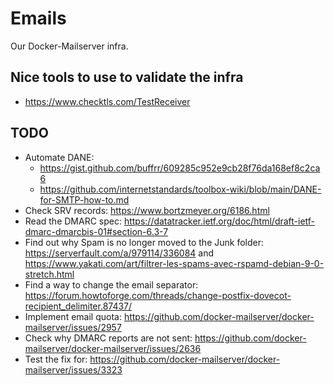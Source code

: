 # Emails

Our Docker-Mailserver infra.

## Nice tools to use to validate the infra

- https://www.checktls.com/TestReceiver


## TODO

- Automate DANE:
    - https://gist.github.com/buffrr/609285c952e9cb28f76da168ef8c2ca6
    - https://github.com/internetstandards/toolbox-wiki/blob/main/DANE-for-SMTP-how-to.md
- Check SRV records: https://www.bortzmeyer.org/6186.html
- Read the DMARC spec: https://datatracker.ietf.org/doc/html/draft-ietf-dmarc-dmarcbis-01#section-6.3-7
- Find out why Spam is no longer moved to the Junk folder: https://serverfault.com/a/979114/336084 and https://www.yakati.com/art/filtrer-les-spams-avec-rspamd-debian-9-0-stretch.html
- Find a way to change the email separator: https://forum.howtoforge.com/threads/change-postfix-dovecot-recipient_delimiter.87437/
- Implement email quota: https://github.com/docker-mailserver/docker-mailserver/issues/2957
- Check why DMARC reports are not sent: https://github.com/docker-mailserver/docker-mailserver/issues/2636
- Test the fix for: https://github.com/docker-mailserver/docker-mailserver/issues/3323
